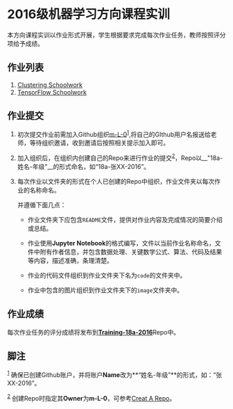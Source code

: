# 2016级机器学习方向课程实训
本方向课程实训以作业形式开展，学生根据要求完成每次作业任务，教师按照评分项给予成绩。

## 作业列表

1. [Clustering Schoolwork](https://github.com/m-L-0/Training-18a-2016/blob/master/Clustering%20Schoolwork.md)
2. [TensorFlow Schoolwork](https://github.com/m-L-0/Training-18a-2016/blob/master/TensorFlow%20Schoolwork.md)

## 作业提交 

1. 初次提交作业前需加入Github组织[m-L-0](https://www.baidu.com/)<sup><a id="fnr.1" class="footref" href="#fn.1">1</a></sup>,将自己的GIthub用户名报送给老师，等待组织邀请，收到邀请后按照相关提示加入即可。

2. 加入组织后，在组织内创建自己的Repo来进行作业的提交<sup><a id="fnr.1" class="footref" href="#fn.1">2</a></sup>，Repo以__"18a-姓名-年级"__的形式命名，如“18a-张XX-2016”。

3. 每次作业以文件夹的形式在个人已创建的Repo中组织，作业文件夹以每次作业的名称命名。

   并遵循下面几点：

   * 作业文件夹下应包含`README`文件，提供对作业内容及完成情况的简要介绍或总结。

   * 作业使用**Jupyter Notebook**的格式编写，文件以当前作业名称命名，文件中附有作者信息，并包含数据处理、关键数学公式、算法、代码及结果等内容，描述准确，条理清楚。

   * 作业的代码文件组织到作业文件夹下名为`code`的文件夹中。

   * 作业中包含的图片组织到作业文件夹下的`image`文件夹中。

## 作业成绩

每次作业任务的评分成绩将发布到[**Training-18a-2016**](https://github.com/m-L-0/Training-18a-2016)Repo中。

## 脚注

<sup><a id="fnr.1" class="footref" href="#fn.1">1</a></sup> 确保已创建Github账户，并将账户**Name**改为**“姓名-年级”**的形式，如：“张XX-2016”。

<sup><a id="fnr.1" class="footref" href="#fn.1">2</a></sup> 创建Repo时指定其**Owner**为**m-L-0**，可参考[Creat A Repo](https://help.github.com/articles/create-a-repo/)。

